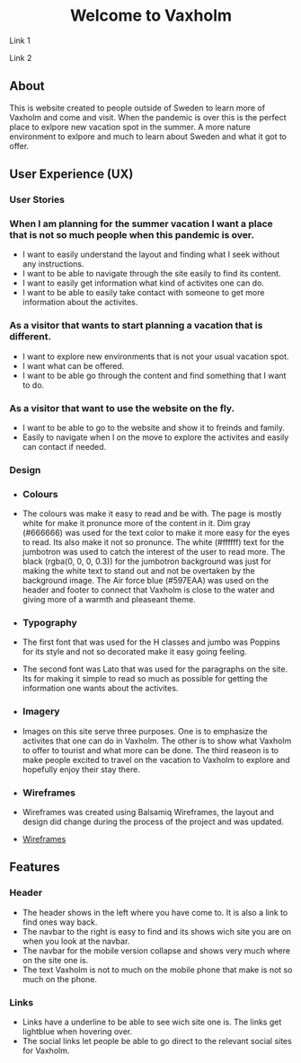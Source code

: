 
<h1 align="center">Welcome to Vaxholm</h1>

Link 1

Link 2


## About

This is website created to people outside of Sweden to learn more of Vaxholm and come 
and visit. When the pandemic is over this is the perfect place to exlpore new vacation spot 
in the summer. A more nature environment to exlpore and much to learn about Sweden and what it got to 
offer. 

## User Experience (UX)

### User Stories

 ### When I am planning for the summer vacation I want a place that is not so much people when this pandemic is over.

* I want to easily understand the layout and finding what I seek without any instructions. 
* I want to be able to navigate through the site easily to find its content. 
* I want to easily get information what kind of activites one can do. 
* I want to be able to easily take contact with someone to get more information about the activites. 

### As a visitor that wants to start planning a vacation that is different. 

* I want to explore new environments that is not your usual vacation spot. 
* I want what can be offered. 
* I want to be able go through the content and find something that I want to do. 

### As a visitor that want to use the website on the fly.

* I want to be able to go to the website and show it to freinds and family.
* Easily to navigate when I on the move to explore the activites and easily can contact if needed.

### Design

 - ### Colours 

 - The colours was make it easy to read and be with. The page is mostly white for make it pronunce more of the content in it. 
 Dim gray (#666666) was used for the text color to make it more easy for the eyes to read. Its also make it not so pronunce. 
 The white (#ffffff) text for the jumbotron was used to catch the interest of the user to read more. The black (rgba(0, 0, 0, 0.3)) 
 for the jumbotron background was just for making the white text to stand out and not be overtaken by the background image. 
 The Air force blue (#597EAA) was used on the header and footer to connect that Vaxholm is close to the water and giving more of a warmth and 
 pleaseant theme. 


- ### Typography

- The first font that was used for the H classes and jumbo was Poppins for its style and not so decorated make it easy going feeling. 
- The second font was Lato that was used for the paragraphs on the site. Its for making it simple to read so much as possible for getting the information one wants 
about the activites. 

- ### Imagery 

- Images on this site serve three purposes. One is to emphasize the activites that one can do in Vaxholm. The other is to show what Vaxholm to offer to 
tourist and what more can be done. The third reaseon is to make people excited to travel on the vacation to Vaxholm to explore and hopefully enjoy their stay there. 

- ### Wireframes

- Wireframes was created using Balsamiq Wireframes, the layout and design did change during the process of the project and was updated. 
- [Wireframes](https://github.com/KartexTiarc/Vaxholm/blob/master/assets/MileStone%201%20project.pdf)


## Features

### Header

- The header shows in the left where you have come to. It is also a link to find ones way back.
- The navbar to the right is easy to find and its shows wich site you are on when you look at the navbar.
- The navbar for the mobile version collapse and shows very much where on the site one is. 
- The text Vaxholm is not to much on the mobile phone that make is not so much on the phone. 

### Links 

- Links have a underline to be able to see wich site one is. The links get lightblue when hovering over. 
- The social links let people be able to go direct to the relevant social sites for Vaxholm. 